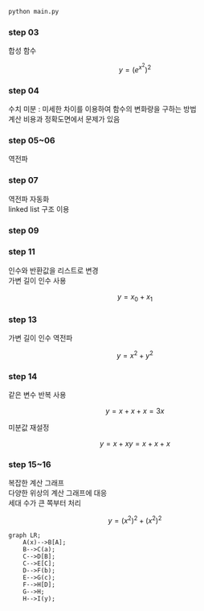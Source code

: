 ```bash
python main.py
```

### step 03
합성 함수  
```math
y = (e^{x^2})^2
```
### step 04
수치 미분 : 미세한 차이를 이용하여 함수의 변화량을 구하는 방법  
계산 비용과 정확도면에서 문제가 있음

### step 05~06
역전파

### step 07
역전파 자동화  
linked list 구조 이용

### step 09


### step 11
인수와 반환값을 리스트로 변경  
가변 길이 인수 사용
```math
y = x_0 + x_1
```

### step 13
가변 길이 인수 역전파
```math
y = x^2 + y^2
```

### step 14
같은 변수 반복 사용
```math
y = x + x + x = 3x
```
미분값 재설정
```math
y = x + x
y = x + x + x
```

### step 15~16
복잡한 계산 그래프  
다양한 위상의 계산 그래프에 대응  
세대 수가 큰 쪽부터 처리  
```math
y = (x^2)^2 + (x^2)^2
```
```mermaid
graph LR;
    A(x)-->B[A];
    B-->C(a);
    C-->D[B];
    C-->E[C];
    D-->F(b);
    E-->G(c);
    F-->H[D];
    G-->H;
    H-->I(y);
```
